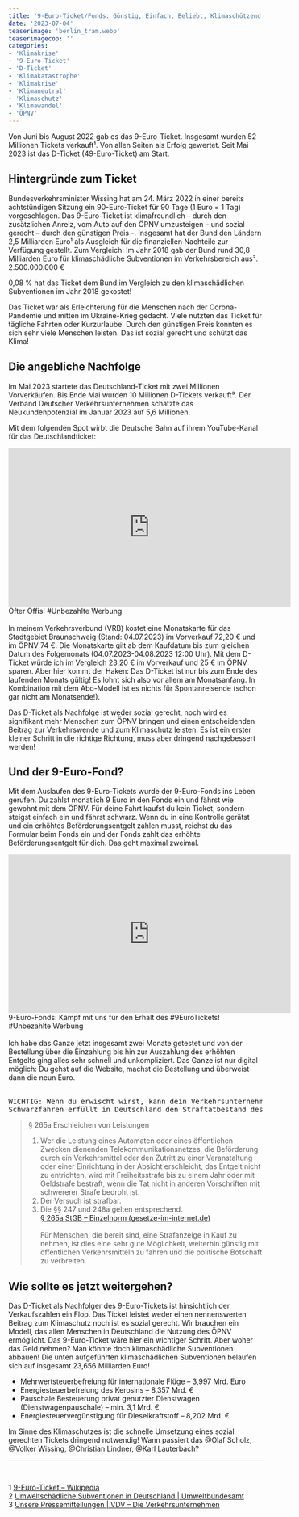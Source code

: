 ```yaml
---
title: '9-Euro-Ticket/Fonds: Günstig, Einfach, Beliebt, Klimaschützend!'
date: '2023-07-04'
teaserimage: 'berlin_tram.webp'
teaserimagecop: ''
categories:
- 'Klimakrise'
- '9-Euro-Ticket'
- 'D-Ticket'
- 'Klimakatastrophe'
- 'Klimakrise'
- 'Klimaneutral'
- 'Klimaschutz'
- 'Klimawandel'
- 'ÖPNV'
---
```


Von Juni bis August 2022 gab es das 9-Euro-Ticket. Insgesamt wurden 52 Millionen Tickets verkauft¹. Von allen Seiten als Erfolg gewertet. Seit Mai 2023 ist das D-Ticket (49-Euro-Ticket) am Start.

## Hintergründe zum Ticket

Bundesverkehrsminister Wissing hat am 24. März 2022 in einer bereits achtstündigen Sitzung ein 90-Euro-Ticket für 90 Tage (1 Euro = 1 Tag) vorgeschlagen. Das 9-Euro-Ticket ist klimafreundlich – durch den zusätzlichen Anreiz, vom Auto auf den ÖPNV umzusteigen – und sozial gerecht – durch den günstigen Preis -. Insgesamt hat der Bund den Ländern 2,5 Milliarden Euro¹ als Ausgleich für die finanziellen Nachteile zur Verfügung gestellt. Zum Vergleich: Im Jahr 2018 gab der Bund rund 30,8 Milliarden Euro für klimaschädliche Subventionen im Verkehrsbereich aus².
<br>
2.500.000.000 €

0,08 % hat das Ticket dem Bund im Vergleich zu den klimaschädlichen Subventionen im Jahr 2018 gekostet!

Das Ticket war als Erleichterung für die Menschen nach der Corona-Pandemie und mitten im Ukraine-Krieg gedacht. Viele nutzten das Ticket für tägliche Fahrten oder Kurzurlaube. Durch den günstigen Preis konnten es sich sehr viele Menschen leisten. Das ist sozial gerecht und schützt das Klima!

## Die angebliche Nachfolge

Im Mai 2023 startete das Deutschland-Ticket mit zwei Millionen Vorverkäufen. Bis Ende Mai wurden 10 Millionen D-Tickets verkauft³. Der Verband Deutscher Verkehrsunternehmen schätzte das Neukundenpotenzial im Januar 2023 auf 5,6 Millionen.

Mit dem folgenden Spot wirbt die Deutsche Bahn auf ihrem YouTube-Kanal für das Deutschlandticket:
<iframe width="560" height="315" src="https://www.youtube-nocookie.com/embed/u4p9K4hQkng?si=eR4F1U2DDphKDz91&rel=0" title="YouTube video player" frameborder="0" allow="accelerometer; autoplay; clipboard-write; encrypted-media; gyroscope; picture-in-picture; web-share" referrerpolicy="strict-origin-when-cross-origin" allowfullscreen></iframe>
Öfter Öffis! #Unbezahlte Werbung
<br><br>
In meinem Verkehrsverbund (VRB) kostet eine Monatskarte für das Stadtgebiet Braunschweig (Stand: 04.07.2023) im Vorverkauf 72,20 € und im ÖPNV 74 €. Die Monatskarte gilt ab dem Kaufdatum bis zum gleichen Datum des Folgemonats (04.07.2023-04.08.2023 12:00 Uhr).
Mit dem D-Ticket würde ich im Vergleich 23,20 € im Vorverkauf und 25 € im ÖPNV sparen. Aber hier kommt der Haken: Das D-Ticket ist nur bis zum Ende des laufenden Monats gültig! Es lohnt sich also vor allem am Monatsanfang. In Kombination mit dem Abo-Modell ist es nichts für Spontanreisende (schon gar nicht am Monatsende!).

Das D-Ticket als Nachfolge ist weder sozial gerecht, noch wird es signifikant mehr Menschen zum ÖPNV bringen und einen entscheidenden Beitrag zur Verkehrswende und zum Klimaschutz leisten.
Es ist ein erster kleiner Schritt in die richtige Richtung, muss aber dringend nachgebessert werden!

## Und der 9-Euro-Fond?

Mit dem Auslaufen des 9-Euro-Tickets wurde der 9-Euro-Fonds ins Leben gerufen. Du zahlst monatlich 9 Euro in den Fonds ein und fährst wie gewohnt mit dem ÖPNV. Für deine Fahrt kaufst du kein Ticket, sondern steigst einfach ein und fährst schwarz. Wenn du in eine Kontrolle gerätst und ein erhöhtes Beförderungsentgelt zahlen musst, reichst du das Formular beim Fonds ein und der Fonds zahlt das erhöhte Beförderungsentgelt für dich. Das geht maximal zweimal.

<iframe width="560" height="315" src="https://www.youtube-nocookie.com/embed/2Rhvqp1qA8M?si=HR2rk-s3wHA-1-Yu&rel=0" title="YouTube video player" frameborder="0" allow="accelerometer; autoplay; clipboard-write; encrypted-media; gyroscope; picture-in-picture; web-share" referrerpolicy="strict-origin-when-cross-origin" allowfullscreen></iframe>
9-Euro-Fonds: Kämpf mit uns für den Erhalt des #9EuroTickets! #Unbezahlte Werbung
<br><br>
Ich habe das Ganze jetzt insgesamt zwei Monate getestet und von der Bestellung über die Einzahlung bis hin zur Auszahlung des erhöhten Entgelts ging alles sehr schnell und unkompliziert. Das Ganze ist nur digital möglich: Du gehst auf die Website, machst die Bestellung und überweist dann die neun Euro.
<br><br>
<pre>WICHTIG: Wenn du erwischt wirst, kann dein Verkehrsunternehmen Strafanzeige erstatten.
Schwarzfahren erfüllt in Deutschland den Straftatbestand des § 265a StGB "Erschleichen von Leistungen".</pre>

> § 265a Erschleichen von Leistungen
> 1. Wer die Leistung eines Automaten oder eines öffentlichen Zwecken dienenden Telekommunikationsnetzes, die Beförderung durch ein Verkehrsmittel oder den Zutritt zu einer Veranstaltung oder einer Einrichtung in der Absicht erschleicht, das Entgelt nicht zu entrichten, wird mit Freiheitsstrafe bis zu einem Jahr oder mit Geldstrafe bestraft, wenn die Tat nicht in anderen Vorschriften mit schwererer Strafe bedroht ist.
> 2. Der Versuch ist strafbar.
> 3. Die §§ 247 und 248a gelten entsprechend.<br>
> [§ 265a StGB – Einzelnorm (gesetze-im-internet.de)](https://www.gesetze-im-internet.de/stgb/__265a.html)
<br><br>
Für Menschen, die bereit sind, eine Strafanzeige in Kauf zu nehmen, ist dies eine sehr gute Möglichkeit, weiterhin günstig mit öffentlichen Verkehrsmitteln zu fahren und die politische Botschaft zu verbreiten.

## Wie sollte es jetzt weitergehen?

Das D-Ticket als Nachfolger des 9-Euro-Tickets ist hinsichtlich der Verkaufszahlen ein Flop. Das Ticket leistet weder einen nennenswerten Beitrag zum Klimaschutz noch ist es sozial gerecht. Wir brauchen ein Modell, das allen Menschen in Deutschland die Nutzung des ÖPNV ermöglicht. Das 9-Euro-Ticket wäre hier ein wichtiger Schritt. Aber woher das Geld nehmen? Man könnte doch klimaschädliche Subventionen abbauen! Die unten aufgeführten klimaschädlichen Subventionen belaufen sich auf insgesamt 23,656 Milliarden Euro!

* Mehrwertsteuerbefreiung für internationale Flüge – 3,997 Mrd. Euro
* Energiesteuerbefreiung des Kerosins – 8,357 Mrd. €
* Pauschale Besteuerung privat genutzter Dienstwagen (Dienstwagenpauschale) – min. 3,1 Mrd. €
* Energiesteuervergünstigung für Dieselkraftstoff – 8,202 Mrd. €

Im Sinne des Klimaschutzes ist die schnelle Umsetzung eines sozial gerechten Tickets dringend notwendig!
Wann passiert das @Olaf Scholz, @Volker Wissing, @Christian Lindner, @Karl Lauterbach?
<br>

<hr>
<br>

1 [9-Euro-Ticket – Wikipedia](https://de.wikipedia.org/wiki/9-Euro-Ticket)<br>
2 [Umweltschädliche Subventionen in Deutschland | Umweltbundesamt](https://www.umweltbundesamt.de/daten/umwelt-wirtschaft/umweltschaedliche-subventionen-in-deutschland#umweltschadliche-subventionen)<br>
3 [Unsere Pressemitteilungen | VDV – Die Verkehrsunternehmen](https://www.vdv.de/presse.aspx?id=1936862a-232b-46d6-aba6-1ae4c61f6048&mode=detail&coriander=V3_f210a234-8fa6-ed06-a504-1d983806e7a5)
